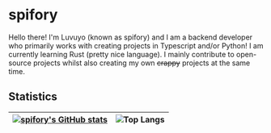 # spifory

Hello there! I'm Luvuyo (known as spifory) and I am a backend developer who primarily works with creating projects in Typescript and/or Python! I am currently learning Rust (pretty nice language). I mainly contribute to open-source projects whilst also creating my own ~~crappy~~ projects at the same time.

## Statistics

| [![spifory's GitHub stats](https://github-readme-stats.spf.lol/api?username=spifory&hide_border=true&include_all_commits=true&show_icons=true&theme=midnight-purple&show=prs_merged,prs_merged_percentage,reviews)](https://github.com/anuraghazra/github-readme-stats) | ![Top Langs](https://github-readme-stats.spf.lol/api/top-langs/?username=spifory&hide=shell&layout=donut&theme=midnight-purple&hide_border=true) |
| ----------------------------------------------------------------------------------------------------------------------------------------------------------------------------------------------------------------------------------------------------------------------- | ------------------------------------------------------------------------------------------------------------------------------------------------ |
